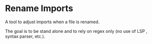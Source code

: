 # Rename Imports

A tool to adjust imports when a file is renamed.

The goal is to be stand alone and to rely on regex only (no use of LSP ,
syntax parser, etc.).
